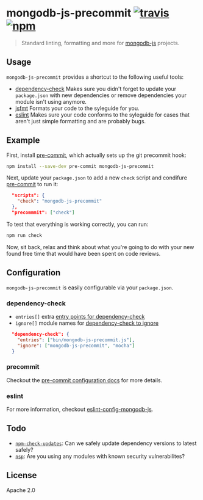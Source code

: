 # mongodb-js-precommit [![travis][travis_img]][travis_url] [![npm][npm_img]][npm_url]

> Standard linting, formatting and more for [mongodb-js][mongodb-js] projects.

## Usage

`mongodb-js-precommit` provides a shortcut to the following useful tools:

- [dependency-check][dependency-check] Makes sure you didn't forget to update
  your `package.json` with new dependencies or remove dependencies your module
  isn't using anymore.
- [jsfmt][jsfmt] Formats your code to the syleguide for you.
- [eslint][eslint] Makes sure your code conforms to the syleguide for cases
  that aren't just simple formatting and are probably bugs.

## Example

First, install [pre-commit][pre-commit], which actually sets up the git precommit hook:

```bash
npm install --save-dev pre-commit mongodb-js-precommit
```

Next, update your `package.json` to add a new `check` script and condifure
[pre-commit][pre-commit] to run it:

```json
  "scripts": {
    "check": "mongodb-js-precommit"
  },
  "precommmit": ["check"]
```

To test that everything is working correctly, you can run:

```bash
npm run check
```

Now, sit back, relax and think about what you're going to do with your
new found free time that would have been spent on code reviews.

## Configuration

`mongodb-js-precommit` is easily configurable via your `package.json`.

### dependency-check

- `entries[]` extra [entry points for dependency-check][dependency-check_entry]
- `ignore[]` module names for [dependency-check to ignore][dependency-check_ignore]

```json
  "dependency-check": {
    "entries": ["bin/mongodb-js-precommit.js"],
    "ignore": ["mongodb-js-precommit", "mocha"]
  }
```

### precommit

Checkout the [pre-commit configuration docs][pre-commit_config] for more details.

### eslint

For more information, checkout [eslint-config-mongodb-js][eslint-config-mongodb-js].

## Todo

- [`npm-check-updates`][npm-check-updates]: Can we safely update dependency
  versions to latest safely?
- [`nsp`][nsp]: Are you using any modules with known security vulnerabilites?

## License

Apache 2.0


[pre-commit]: https://www.npmjs.com/package/pre-commit
[pre-commit_config]: https://www.npmjs.com/package/pre-commit#configuration
[travis_img]: https://img.shields.io/travis/mongodb-js/precommit.svg
[travis_url]: https://travis-ci.org/mongodb-js/precommit
[npm_img]: https://img.shields.io/npm/v/mongodb-js-precommit.svg
[npm_url]: https://npmjs.org/package/mongodb-js-precommit
[mongodb-js]: http://mongodb-js.github.io/
[dependency-check]: https://www.npmjs.com/package/dependency-check
[dependency-check_entry]: https://www.npmjs.com/package/dependency-check#entry
[dependency-check_ignore]: https://www.npmjs.com/package/dependency-check#ignore-module-i
[jsfmt]: https://github.com/rdio/jsfmt
[eslint]: http://eslint.org
[eslint-config-mongodb-js]: https://github.com/mongodb-js/eslint-config
[nsp]: https://www.npmjs.com/package/nsp
[npm-check-updates]: https://www.npmjs.com/package/npm-check-updates
